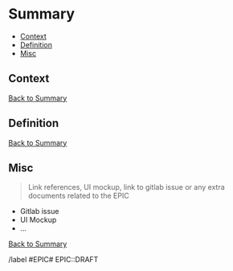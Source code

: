 # Summary

* [Context](#context)
* [Definition](#definition)
* [Misc](#misc)

## Context

[Back to Summary](#summary)

## Definition

[Back to Summary](#summary)

## Misc

> Link references, UI mockup, link to gitlab issue or any extra documents related to the EPIC

* Gitlab issue
* UI Mockup
* ...

[Back to Summary](#summary)

/label #EPIC# EPIC::DRAFT
